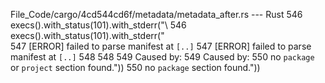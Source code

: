 File_Code/cargo/4cd544cd6f/metadata/metadata_after.rs --- Rust
546                 execs().with_status(101).with_stderr("\                                                                                                  546                 execs().with_status(101).with_stderr("\
547 [ERROR] failed to parse manifest at `[..]`                                                                                                               547 [ERROR] failed to parse manifest at `[..]`
548                                                                                                                                                          548 
549 Caused by:                                                                                                                                               549 Caused by:
550   no `package` or `project` section found."))                                                                                                            550   no `package` section found."))

